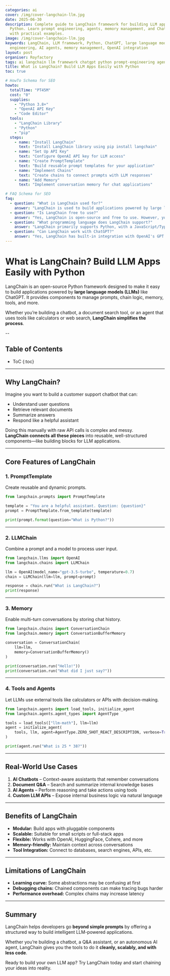 ```yaml
---
categories: ai
cover: /img/cover-langchain-llm.jpg
date: 2025-06-30
description: Complete guide to LangChain framework for building LLM applications with
  Python. Learn prompt engineering, agents, memory management, and ChatGPT integration
  with practical examples.
image: /img/cover-langchain-llm.jpg
keywords: LangChain, LLM framework, Python, ChatGPT, large language models, prompt
  engineering, AI agents, memory management, OpenAI integration
layout: post
organiser: Royfactory
tags: ai langchain llm framework chatgpt python prompt-engineering agent memory
title: What is LangChain? Build LLM Apps Easily with Python
toc: true

# HowTo Schema for SEO
howto:
  totalTime: "PT45M"
  cost: "0"
  supplies:
    - "Python 3.8+"
    - "OpenAI API Key"
    - "Code Editor"
  tools:
    - "LangChain Library"
    - "Python"
    - "pip"
  steps:
    - name: "Install LangChain"
      text: "Install LangChain library using pip install langchain"
    - name: "Set Up API Key"
      text: "Configure OpenAI API key for LLM access"
    - name: "Create PromptTemplate"
      text: "Build reusable prompt templates for your application"
    - name: "Implement Chains"
      text: "Create chains to connect prompts with LLM responses"
    - name: "Add Memory"
      text: "Implement conversation memory for chat applications"

# FAQ Schema for SEO
faq:
  - question: "What is LangChain used for?"
    answer: "LangChain is used to build applications powered by large language models (LLMs) like ChatGPT. It simplifies creating chatbots, document search tools, and AI agents."
  - question: "Is LangChain free to use?"
    answer: "Yes, LangChain is open-source and free to use. However, you'll need API keys for LLM services like OpenAI, which have their own pricing."
  - question: "What programming language does LangChain support?"
    answer: "LangChain primarily supports Python, with a JavaScript/TypeScript version also available called LangChain.js."
  - question: "Can LangChain work with ChatGPT?"
    answer: "Yes, LangChain has built-in integration with OpenAI's GPT models including ChatGPT through the OpenAI API."
---
```


# What is LangChain? Build LLM Apps Easily with Python

LangChain is an open-source Python framework designed to make it easy to build applications powered by **large language models (LLMs)** like ChatGPT. It provides components to manage prompts, chain logic, memory, tools, and more.

Whether you’re building a chatbot, a document search tool, or an agent that uses tools like calculators or web search, **LangChain simplifies the process**.

--
## Table of Contents

* ToC
{:toc}

---


## Why LangChain?

Imagine you want to build a customer support chatbot that can:
- Understand user questions
- Retrieve relevant documents
- Summarize answers
- Respond like a helpful assistant

Doing this manually with raw API calls is complex and messy.  
**LangChain connects all these pieces** into reusable, well-structured components—like building blocks for LLM applications.

---

## Core Features of LangChain

### 1. PromptTemplate

Create reusable and dynamic prompts.

```python
from langchain.prompts import PromptTemplate

template = "You are a helpful assistant. Question: {question}"
prompt = PromptTemplate.from_template(template)

print(prompt.format(question="What is Python?"))
````

---

### 2. LLMChain

Combine a prompt and a model to process user input.

```python
from langchain.llms import OpenAI
from langchain.chains import LLMChain

llm = OpenAI(model_name="gpt-3.5-turbo", temperature=0.7)
chain = LLMChain(llm=llm, prompt=prompt)

response = chain.run("What is LangChain?")
print(response)
```

---

### 3. Memory

Enable multi-turn conversations by storing chat history.

```python
from langchain.chains import ConversationChain
from langchain.memory import ConversationBufferMemory

conversation = ConversationChain(
    llm=llm,
    memory=ConversationBufferMemory()
)

print(conversation.run("Hello!"))
print(conversation.run("What did I just say?"))
```

---

### 4. Tools and Agents

Let LLMs use external tools like calculators or APIs with decision-making.

```python
from langchain.agents import load_tools, initialize_agent
from langchain.agents.agent_types import AgentType

tools = load_tools(["llm-math"], llm=llm)
agent = initialize_agent(
    tools, llm, agent=AgentType.ZERO_SHOT_REACT_DESCRIPTION, verbose=True
)

print(agent.run("What is 25 * 38?"))
```

---

## Real-World Use Cases

1. **AI Chatbots** – Context-aware assistants that remember conversations
2. **Document Q\&A** – Search and summarize internal knowledge bases
3. **AI Agents** – Perform reasoning and take actions using tools
4. **Custom LLM APIs** – Expose internal business logic via natural language

---

## Benefits of LangChain

* **Modular:** Build apps with pluggable components
* **Scalable:** Suitable for small scripts or full-stack apps
* **Flexible:** Works with OpenAI, HuggingFace, Cohere, and more
* **Memory-friendly:** Maintain context across conversations
* **Tool Integration:** Connect to databases, search engines, APIs, etc.

---

## Limitations of LangChain

* **Learning curve:** Some abstractions may be confusing at first
* **Debugging chains:** Chained components can make tracing bugs harder
* **Performance overhead:** Complex chains may increase latency

---

## Summary

LangChain helps developers go **beyond simple prompts** by offering a structured way to build intelligent LLM-powered applications.

Whether you’re building a chatbot, a Q\&A assistant, or an autonomous AI agent, LangChain gives you the tools to do it **cleanly, scalably, and with less code**.

Ready to build your own LLM app?
Try LangChain today and start chaining your ideas into reality.